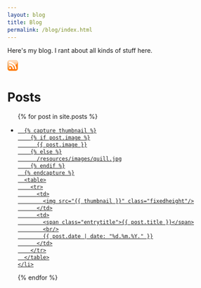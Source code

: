 ```yaml
---
layout: blog
title: Blog
permalink: /blog/index.html
---
```




Here's my blog.
I rant about all kinds of stuff here.

[![RSS](/resources/images/rss-icon.png)](/feed.xml)

<h1>Posts</h1>

<ul class="entries">
  {% for post in site.posts %}
  <a href="{{ post.url }}">
    <li>

      {% capture thumbnail %}
        {% if post.image %}
          {{ post.image }}
        {% else %}
          /resources/images/quill.jpg
        {% endif %}
      {% endcapture %}
      <table>
        <tr>
          <td>
            <img src="{{ thumbnail }}" class="fixedheight"/>
          </td>
          <td>
            <span class="entrytitle">{{ post.title }}</span>
            <br/>
            {{ post.date | date: "%d.%m.%Y." }}
          </td>
        </tr>
      </table>
    </li>
  </a>
  {% endfor %}
</ul>






